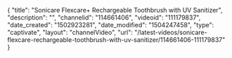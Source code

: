 {
    "title": "Sonicare Flexcare+ Rechargeable Toothbrush with UV Sanitizer",
    "description": "",
    "channelid": "114661406",
    "videoid": "111179837",
    "date_created": "1502923281",
    "date_modified": "1504247458",
    "type": "captivate",
    "layout": "channelVideo",
    "url": "\/latest-videos\/sonicare-flexcare-rechargeable-toothbrush-with-uv-sanitizer\/114661406-111179837"
}